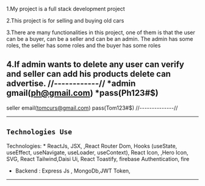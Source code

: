 1.My project is a full stack development project

2.This project is for selling and buying old cars


3.There are many functionalities in this project, one of them is that the user can be a buyer, can be a seller and can be an admin. The admin has some roles, the seller has some roles and the buyer has some roles

4.If admin wants to delete any user can verify and seller can add his products delete can advertise.
 //------------//
 *admin gmail(ph@gmail.com)
 *pass(Ph123#$)
----------------
seller email(tomcurs@gmail.com)
pass(Tom123#$)
//--------------//
***

## `Technologies Use`

Technologies:
  *
  ReactJs, JSX, ,React Router Dom,  Hooks (useState, useEffect, useNavigate, useLoader, useContext), React Icon, ,Hero Icon, SVG, React Tailwind,Daisi Ui,  React Toastify, firebase Authentication, fire
* Backend :
    Express Js , MongoDb,JWT Token, 

***